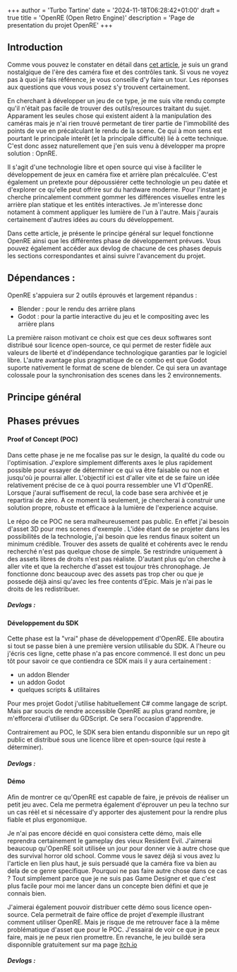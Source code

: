 +++
author = 'Turbo Tartine'
date = '2024-11-18T06:28:42+01:00'
draft = true
title = 'OpenRE (Open Retro Engine)'
description = 'Page de presentation du projet OpenRE'
+++
## Introduction
Comme vous pouvez le constater en détail dans [cet article](/posts/i_love_fixed_cams), je suis un grand nostalgique de l'ère des caméra fixe et des contrôles tank. Si vous ne voyez pas à quoi je fais référence, je vous conseille d'y faire un tour. Les réponses aux questions que vous vous posez s'y trouvent certainement.

En cherchant à développer un jeu de ce type, je me suis vite rendu compte qu'il n'était pas facile de trouver des outils/resources traitant du sujet. Apparament les seules chose qui existent aident à la manipulation des caméras mais je n'ai rien trouvé permetant de tirer partie de l'immobilité des points de vue en précalculant le rendu de la scene. Ce qui à mon sens est pourtant le principale interêt (et la principale difficulté) lié à cette technique. C'est donc assez naturellement que j'en suis venu à développer ma propre solution : OpnRE.  

Il s'agit d'une technologie libre et open source qui vise à faciliter le développement de jeux en caméra fixe et arrière plan précalculée. C'est également un pretexte pour dépoussiérer cette technologie un peu datée et d'explorer ce qu'elle peut offrire sur du hardware moderne. Pour l'instant je cherche princalement comment gommer les différences visuelles entre les arrière plan statique et les entités interactives. Je m'interesse donc notament à comment appliquer les lumière de l'un à l'autre. Mais j'aurais certainement d'autres idées au cours du développement.

Dans cette article, je présente le principe général sur lequel fonctionne OpenRE ainsi que les différentes phase de développement prévues. Vous pouvez également accéder aux devlog de chacune de ces phases depuis les sections correspondantes et ainsi suivre l'avancement du projet.

## Dépendances :
OpenRE s'appuiera sur 2 outils éprouvés et largement répandus :
- Blender : pour le rendu des arrière plans
- Godot : pour la partie interactive du jeu et le compositing avec les arrière plans

La première raison motivant ce choix est que ces deux softwares sont distribué sour licence open-source, ce qui permet de rester fidèle aux valeurs de liberté et d'indépendance technologique garanties par le logiciel libre. L'autre avantage plus pragmatique de ce combo est que Godot suporte nativement le format de scene de blender. Ce qui sera un avantage colossale pour la synchronisation des scenes dans les 2 environnements.

## Principe général

## Phases prévues

#### Proof of Concept (POC)
Dans cette phase je ne me focalise pas sur le design, la qualité du code ou l'optimisation. J'explore simplement differents axes le plus rapidement possible pour essayer de déterminer ce qui va être faisable ou non et jusqu'où je pourrai aller. L'objectif ici est d'aller vite et de se faire un idée relativement précise de ce à quoi pourra ressembler une V1 d'OpenRE. Lorsque j'aurai suffisement de recul, la code base sera archivée et je repartirai de zéro. A ce moment là seulement, je chercherai à construir une solution propre, robuste et efficace à la lumière de l'experience acquise.

Le répo de ce POC ne sera malheureusement pas public. En effet j'ai besoin d'asset 3D pour mes scenes d'exemple <trouver un meilleur terme>. L'idée étant de se projeter dans les possibilités de la technologie, j'ai besoin que les rendus finaux soitent un minimum crédible. Trouver des assets de qualité et cohérents avec le rendu recherché n'est pas quelque chose de simple. Se restrindre uniquement à des assets libres de droits n'est pas réaliste. D'autant plus qu'on cherche à aller vite et que la recherche d'asset est toujour très chronophage. Je fonctionne donc beaucoup avec des assets pas trop cher ou que je possede déjà ainsi qu'avec les free contents d'Epic. Mais je n'ai pas le droits de les redistribuer.

##### Devlogs :

#### Développement du SDK
Cette phase est la "vrai" phase de développement d'OpenRE. Elle aboutira si tout se passe bien à une première version utilisable du SDK. A l'heure ou j'écris ces ligne, cette phase n'a pas encore commencé. Il est donc un peu tôt pour savoir ce que contiendra ce SDK mais il y aura certainement :
- un addon Blender
- un addon Godot
- quelques scripts & utilitaires

Pour mes projet Godot j'utilise habituellement C# comme langage de script. Mais par soucis de rendre accessible OpenRE au plus grand nombre, je m'efforcerai d'utiliser du GDScript. Ce sera l'occasion d'apprendre.

Contrairement au POC, le SDK sera bien entandu disponnible sur un repo git public et distribué sous une licence libre et open-source (qui reste à déterminer).

##### Devlogs :

#### Démo
Afin de montrer ce qu'OpenRE est capable de faire, je prévois de réaliser un petit jeu avec. Cela me permetra également d'éprouver un peu la techno sur un cas réèl et si nécessaire d'y apporter des ajustement pour la rendre plus fiable et plus ergonomique.

Je n'ai pas encore décidé en quoi consistera cette démo, mais elle reprendra certainement le gameplay des vieux Resident Evil. J'aimerai beaucoup qu'OpenRE soit utilisée un jour pour donner vie à autre chose que des survival horror old school. Comme vous le savez déjà si vous avez lu l'article en lien plus haut, je suis persuadé que la caméra fixe va bien au dela de ce genre specifique. Pourquoi ne pas faire autre chose dans ce cas ? Tout simplement parce que je ne suis pas Game Designer et que c'est plus facile pour moi me lancer dans un concepte bien défini et que je connais bien.

J'aimerai également pouvoir distribuer cette démo sous licence open-source. Cela permetrait de faire office de projet d'exemple illustrant comment utiliser OpenRE. Mais je risque de me retrouver face à la même problématique d'asset que pour le POC. J'essairai de voir ce que je peux faire, mais je ne peux rien promettre. En revanche, le jeu buildé sera disponnible gratuitement sur ma page [itch.io](https://jponzo.itch.io/)

##### Devlogs :